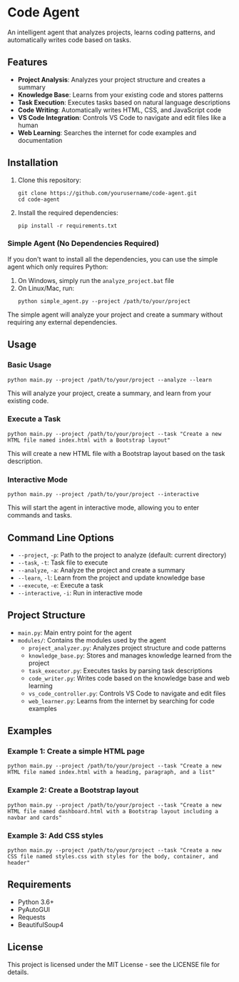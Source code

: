 # Code Agent

An intelligent agent that analyzes projects, learns coding patterns, and automatically writes code based on tasks.

## Features

- **Project Analysis**: Analyzes your project structure and creates a summary
- **Knowledge Base**: Learns from your existing code and stores patterns
- **Task Execution**: Executes tasks based on natural language descriptions
- **Code Writing**: Automatically writes HTML, CSS, and JavaScript code
- **VS Code Integration**: Controls VS Code to navigate and edit files like a human
- **Web Learning**: Searches the internet for code examples and documentation

## Installation

1. Clone this repository:

   ```
   git clone https://github.com/yourusername/code-agent.git
   cd code-agent
   ```

2. Install the required dependencies:
   ```
   pip install -r requirements.txt
   ```

### Simple Agent (No Dependencies Required)

If you don't want to install all the dependencies, you can use the simple agent which only requires Python:

1. On Windows, simply run the `analyze_project.bat` file
2. On Linux/Mac, run:
   ```
   python simple_agent.py --project /path/to/your/project
   ```

The simple agent will analyze your project and create a summary without requiring any external dependencies.

## Usage

### Basic Usage

```
python main.py --project /path/to/your/project --analyze --learn
```

This will analyze your project, create a summary, and learn from your existing code.

### Execute a Task

```
python main.py --project /path/to/your/project --task "Create a new HTML file named index.html with a Bootstrap layout"
```

This will create a new HTML file with a Bootstrap layout based on the task description.

### Interactive Mode

```
python main.py --project /path/to/your/project --interactive
```

This will start the agent in interactive mode, allowing you to enter commands and tasks.

## Command Line Options

- `--project`, `-p`: Path to the project to analyze (default: current directory)
- `--task`, `-t`: Task file to execute
- `--analyze`, `-a`: Analyze the project and create a summary
- `--learn`, `-l`: Learn from the project and update knowledge base
- `--execute`, `-e`: Execute a task
- `--interactive`, `-i`: Run in interactive mode

## Project Structure

- `main.py`: Main entry point for the agent
- `modules/`: Contains the modules used by the agent
  - `project_analyzer.py`: Analyzes project structure and code patterns
  - `knowledge_base.py`: Stores and manages knowledge learned from the project
  - `task_executor.py`: Executes tasks by parsing task descriptions
  - `code_writer.py`: Writes code based on the knowledge base and web learning
  - `vs_code_controller.py`: Controls VS Code to navigate and edit files
  - `web_learner.py`: Learns from the internet by searching for code examples

## Examples

### Example 1: Create a simple HTML page

```
python main.py --project /path/to/your/project --task "Create a new HTML file named index.html with a heading, paragraph, and a list"
```

### Example 2: Create a Bootstrap layout

```
python main.py --project /path/to/your/project --task "Create a new HTML file named dashboard.html with a Bootstrap layout including a navbar and cards"
```

### Example 3: Add CSS styles

```
python main.py --project /path/to/your/project --task "Create a new CSS file named styles.css with styles for the body, container, and header"
```

## Requirements

- Python 3.6+
- PyAutoGUI
- Requests
- BeautifulSoup4

## License

This project is licensed under the MIT License - see the LICENSE file for details.
